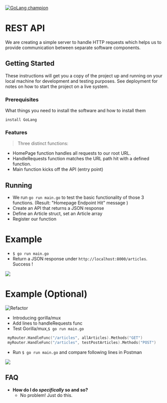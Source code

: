 <a href="https://github.com/monkrus"><img src="https://monosnap.com/image/nGg2FJacdl0L9qIgZSxBNtx3BibEBa" title="GoLang champion" alt="GoLang champion"></a>

# REST API 
We are creating a simple server to handle HTTP requests which helps us to provide communication between separate software components.

## Getting Started
These instructions will get you a copy of the project up and running on your local machine for development and testing purposes. See deployment for notes on how to start the project on a live system.

### Prerequisites
What things you need to install the software and how to install them
```
install GoLang
```

### Features
> Three distinct functions:

- HomePage function handles all requests to our root URL. 
- HandleRequests function  matches the URL path hit with a defined function. 
- Main function kicks off the API (entry point)

## Running

- We run `go run main.go` to test the basic functionality of those 3 functions. (Result: "Homepage Endpoint Hit" message )
- Create an API that returns a JSON response 
- Define an Article struct, set an Article array
- Register our function

# Example
- `$ go run main.go`  
- Return a JSON response under `http://localhost:8000/articles`. Success !
<img src="https://monosnap.com/image/j2YVHoLcSMRNLpejkWfcvJ88qQ4za9">

# Example (Optional)
![Refactor](recordgif.gif)
- Introducing gorilla/mux
- Add lines to handleRequests func
- Test Gorilla/mux,`$ go run main.go`
```go 
 myRouter.HandleFunc("/articles", allArticles).Methods("GET")
 myRouter.HandleFunc("/articles", testPostArticles).Methods("POST")
``` 
- Run `$ go run main.go` and compare following lines in Postman
 
 <img src="https://monosnap.com/image/Po8V4upwAgdt7AIEAoQLCjQidMB3pM">
 
## FAQ 

- **How do I do *specifically* so and so?** 
    - No problem! Just do this.
 



